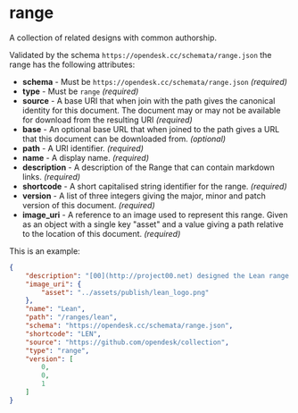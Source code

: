 # range

A collection of related designs with common authorship.

Validated by the schema ```https://opendesk.cc/schemata/range.json``` the range has the following attributes:

+ **schema** - Must be ```https://opendesk.cc/schemata/range.json``` *(required)*
+ **type** - Must be ```range``` *(required)*
+ **source** - A base URI that when join with the path gives the canonical identity for this document. The document may or may not be available for download from the resulting URI  *(required)*
+ **base** - An optional base URL that when joined to the path gives a URL that this document can be downloaded from. *(optional)*
+ **path** - A URI identifier. *(required)*
+ **name** - A display name. *(required)*
+ **description** - A description of the Range that can contain markdown links. *(required)*
+ **shortcode** - A short capitalised string identifier for the range. *(required)*
+ **version** - A list of three integers giving the major, minor and patch version of this document. *(required)*
+ **image_uri** - A reference to an image used to represent this range. Given as an object with a single key "asset" and a value giving a path relative to the location of this document. *(required)*

This is an example:

```json
{
    "description": "[00](http://project00.net) designed the Lean range through a series of fit out commissions in London. It has a stripped back, warehouse aesthetic, with the designs simplified to the bare essentials.\n\nDesk, the first OpenDesk, was designed with and for leading product development agency [Mint Digital](/case_studies/mint-digital). The Meeting and Cafe tables were developed through the major fit out of the [Hub Westminster](/case_studies/hub-westminster), a 12,000 sqft shared workspace in central London.", 
    "image_uri": {
        "asset": "../assets/publish/lean_logo.png"
    }, 
    "name": "Lean", 
    "path": "/ranges/lean", 
    "schema": "https://opendesk.cc/schemata/range.json", 
    "shortcode": "LEN", 
    "source": "https://github.com/opendesk/collection", 
    "type": "range", 
    "version": [
        0, 
        0, 
        1
    ]
}
```




